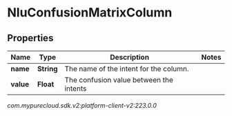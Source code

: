 # NluConfusionMatrixColumn


## Properties

| Name | Type | Description | Notes |
| ------------ | ------------- | ------------- | ------------- |
| **name** | **String** | The name of the intent for the column. |  |
| **value** | **Float** | The confusion value between the intents |  |




_com.mypurecloud.sdk.v2:platform-client-v2:223.0.0_
